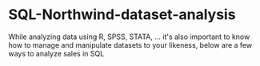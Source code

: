 # SQL-Northwind-dataset-analysis
While analyzing data using R, SPSS, STATA, ... it's also important to know how to manage and manipulate datasets to your likeness, below are a few ways to analyze sales in SQL
